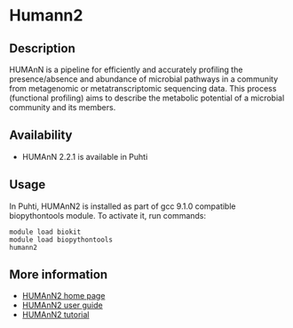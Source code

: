 # Humann2

## Description

HUMAnN is a pipeline for efficiently and accurately profiling the presence/absence and abundance of 
microbial pathways in a community from metagenomic or metatranscriptomic sequencing data. 
This process (functional profiling) aims to describe the metabolic potential of a microbial community 
and its members. 

## Availability

*   HUMAnN 2.2.1 is available in Puhti

## Usage

In Puhti, HUMAnN2 is installed as part of gcc 9.1.0 compatible biopythontools module. To activate it, run commands:
```text
module load biokit
module load biopythontools
humann2
```

## More information

*   [HUMAnN2 home page](https://huttenhower.sph.harvard.edu/humann)
*   [HUMAnN2 user guide](https://github.com/biobakery/humann)
*   [HUMAnN2 tutorial](https://github.com/biobakery/biobakery/wiki/humann2)
